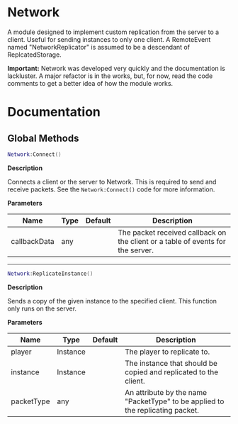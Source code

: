 # Network
A module designed to implement custom replication from the server to a client. Useful for sending instances to only one client. A RemoteEvent named "NetworkReplicator" is assumed to be a descendant of ReplcatedStorage.

**Important:** Network was developed very quickly and the documentation is lackluster. A major refactor is in the works, but, for now, read the code comments to get a better idea of how the module works.

# Documentation

## Global Methods

```lua
Network:Connect()
```

**Description** <div>
Connects a client or the server to Network. This is required to send and receive packets. See the `Network:Connect()` code for more information.

**Parameters**

| Name | Type | Default | Description |
| --- | --- | --- | --- |
| callbackData | any | | The packet received callback on the client or a table of events for the server. |

---

```lua
Network:ReplicateInstance()
```

**Description** <div>
Sends a copy of the given instance to the specified client. This function only runs on the server.

**Parameters**

| Name | Type | Default | Description |
| --- | --- | --- | --- |
| player | Instance | | The player to replicate to. |
| instance | Instance | | The instance that should be copied and replicated to the client. |
| packetType | any | | An attribute by the name "PacketType" to be applied to the replicating packet. |